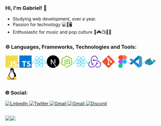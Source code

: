 ### Hi, I'm Gabriel! 🤘

- Studying web development, over a year.
- Passion for technology 💻📱🖥
- Enthusiastic for music and pop culture 🖖🎮📺🎸🎤

### :gear: Languages, Frameworks, Technologies and Tools:

<div>
  <a href="https://developer.mozilla.org/en-US/docs/Web/javascript">
     <img align="center" width="40" height="40" src="https://raw.githubusercontent.com/devicons/devicon/master/icons/javascript/javascript-plain.svg">  
  </a>
  <a href="https://www.typescriptlang.org/">
    <img align="center" width="40" height="40" src="https://raw.githubusercontent.com/devicons/devicon/master/icons/typescript/typescript-plain.svg">  
  </a>
  <a href="https://reactnative.dev/">
    <img align="center" width="40" height="40" src="https://raw.githubusercontent.com/devicons/devicon/master/icons/react/react-original.svg"> 
  </a>
  <a href="https://nextjs.org/">
    <img align="center" width="40" height="40" src="https://raw.githubusercontent.com/devicons/devicon/master/icons/nextjs/nextjs-original.svg"> 
  </a>
  <a href="https://nodejs.org/en/">
    <img align="center" width="40" height="40" src="https://raw.githubusercontent.com/devicons/devicon/master/icons/nodejs/nodejs-plain.svg"> 
  </a>
  <a href="https://reactjs.org/">
     <img align="center" width="40" height="40" src="https://raw.githubusercontent.com/devicons/devicon/master/icons/react/react-original.svg"> 
  </a>
  <a href="https://redux.js.org/">
     <img align="center" width="40" height="40" src="https://raw.githubusercontent.com/devicons/devicon/master/icons/redux/redux-original.svg"> 
  </a>
  <a href="https://git-scm.com/">
    <img align="center" width="40" height="40" src="https://raw.githubusercontent.com/devicons/devicon/master/icons/git/git-original.svg"> 
  </a>
  <a href="https://www.figma.com/">
    <img align="center" width="40" height="40" src="https://raw.githubusercontent.com/devicons/devicon/master/icons/figma/figma-original.svg">
  </a>
  <a href="https://code.visualstudio.com/">
    <img align="center" width="40" height="40" src="https://raw.githubusercontent.com/devicons/devicon/master/icons/vscode/vscode-original.svg"> 
  </a>
  <a href="https://www.docker.com/">
    <img align="center" width="40" height="40" src="https://raw.githubusercontent.com/devicons/devicon/master/icons/docker/docker-original.svg"> 
  </a>
  <a href="#">
    <img align="center" width="40" height="40" src="https://raw.githubusercontent.com/devicons/devicon/master/icons/linux/linux-original.svg"> 
  </a>
</div>

##

### :globe_with_meridians: Social:

<div>
  <a href="https://www.linkedin.com/in/gabriel-castro-da-silva-martins-239b67181/" target="_blank">
    <img alt="LinkedIn" src="https://img.shields.io/badge/LinkedIn-0077B5?style=for-the-badge&logo=linkedin&logoColor=white" />
  </a>
  <a href="https://twitter.com/martinsbiel99" target="_blank">
    <img alt="Twitter" src="https://img.shields.io/badge/Twitter-1DA1F2?style=for-the-badge&logo=twitter&logoColor=white" />
  </a>
  <a href="mailto:martinsgabriel1956@gmail.com" target="_blank">
    <img alt="Gmail" src="https://img.shields.io/badge/Gmail-cc342d?style=for-the-badge&logo=gmail&logoColor=white" />
  </a>
  <a href="https://www.instagram.com/martinsgabriel99/">
    <img alt="Gmail" src="https://img.shields.io/badge/Instagram-E4405F?style=for-the-badge&logo=instagram&logoColor=white" />
  </a>
  <a href="https://www.instagram.com/martinsgabriel99/">
    <img alt="Discord" src="https://img.shields.io/badge/Discord-7289DA?style=for-the-badge&logo=discord&logoColor=white" />
  </a>
</div>

##

<div>
  <div align="center">
    <img align="left" src="https://github-readme-stats.vercel.app/api?username=martinsgabriel1956&count_private=true&theme=dracula&show_icons=true"> 
    <img align="left" src="https://github-readme-stats.vercel.app/api/top-langs/?username=martinsgabriel1956&theme=dracula">  
  </div> 
</div>
